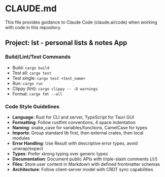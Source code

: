 # CLAUDE.md

This file provides guidance to Claude Code (claude.ai/code) when working with code in this repository.

## Project: lst - personal lists & notes App

### Build/Lint/Test Commands
- Build: `cargo build`
- Test all: `cargo test`
- Test single: `cargo test <test_name>`
- Run: `cargo run`
- Clippy (lint): `cargo clippy -- -D warnings`
- Format: `cargo fmt --all`

### Code Style Guidelines
- **Language**: Rust for CLI and server, TypeScript for Tauri GUI
- **Formatting**: Follow rustfmt conventions, 4 space indentation
- **Naming**: snake_case for variables/functions, CamelCase for types
- **Imports**: Group standard lib first, then external crates, then local modules
- **Error Handling**: Use Result with descriptive error types, avoid unwrap/expect
- **Types**: Prefer strong typing over generic types
- **Documentation**: Document public APIs with triple-slash comments (///)
- **Files**: Store user content in Markdown with defined frontmatter schemas
- **Architecture**: Follow client-server model with CRDT sync capabilities